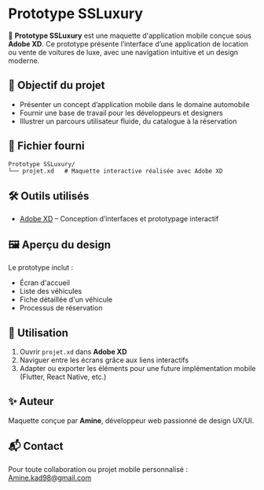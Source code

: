 # Prototype SSLuxury

📱 **Prototype SSLuxury** est une maquette d'application mobile conçue sous **Adobe XD**. Ce prototype présente l’interface d’une application de location ou vente de voitures de luxe, avec une navigation intuitive et un design moderne.

## 🎨 Objectif du projet

- Présenter un concept d’application mobile dans le domaine automobile
- Fournir une base de travail pour les développeurs et designers
- Illustrer un parcours utilisateur fluide, du catalogue à la réservation

## 📁 Fichier fourni

```
Prototype SSLuxury/
└── projet.xd   # Maquette interactive réalisée avec Adobe XD
```

## 🛠️ Outils utilisés

- [Adobe XD](https://www.adobe.com/products/xd.html) – Conception d’interfaces et prototypage interactif

## 🖼️ Aperçu du design

Le prototype inclut :
- Écran d'accueil
- Liste des véhicules
- Fiche détaillée d'un véhicule
- Processus de réservation

## 🚀 Utilisation

1. Ouvrir `projet.xd` dans **Adobe XD**
2. Naviguer entre les écrans grâce aux liens interactifs
3. Adapter ou exporter les éléments pour une future implémentation mobile (Flutter, React Native, etc.)

## ✨ Auteur

Maquette conçue par **Amine**, développeur web passionné de design UX/UI.

## 📬 Contact

Pour toute collaboration ou projet mobile personnalisé : Amine.kad98@gmail.com
